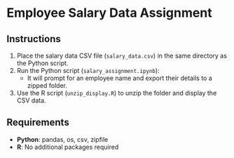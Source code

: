 # Employee Salary Data Assignment

## Instructions

1. Place the salary data CSV file (`salary_data.csv`) in the same directory as the Python script.
2. Run the Python script (`salary_assignment.ipynb`):
   - It will prompt for an employee name and export their details to a zipped folder.
3. Use the R script (`unzip_display.R`) to unzip the folder and display the CSV data.

## Requirements

- **Python**: pandas, os, csv, zipfile
- **R**: No additional packages required

